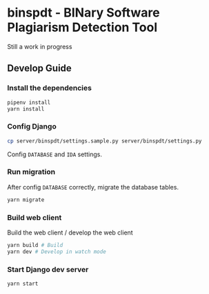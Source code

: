 # binspdt - BINary Software Plagiarism Detection Tool

Still a work in progress

## Develop Guide

### Install the dependencies

```sh
pipenv install
yarn install
```

### Config Django

```sh
cp server/binspdt/settings.sample.py server/binspdt/settings.py 
```

Config `DATABASE` and `IDA` settings.

### Run migration

After config `DATABASE` correctly, migrate the database tables.

```sh
yarn migrate
```

### Build web client

Build the web client / develop the web client

```sh
yarn build # Build
yarn dev # Develop in watch mode
```

### Start Django dev server

```sh
yarn start
```
